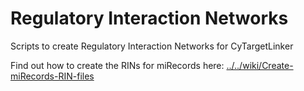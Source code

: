 Regulatory Interaction Networks
============

Scripts to create Regulatory Interaction Networks for CyTargetLinker


Find out how to create the RINs for miRecords here: [../../wiki/Create-miRecords-RIN-files](Create-miRecords-RIN-files)
